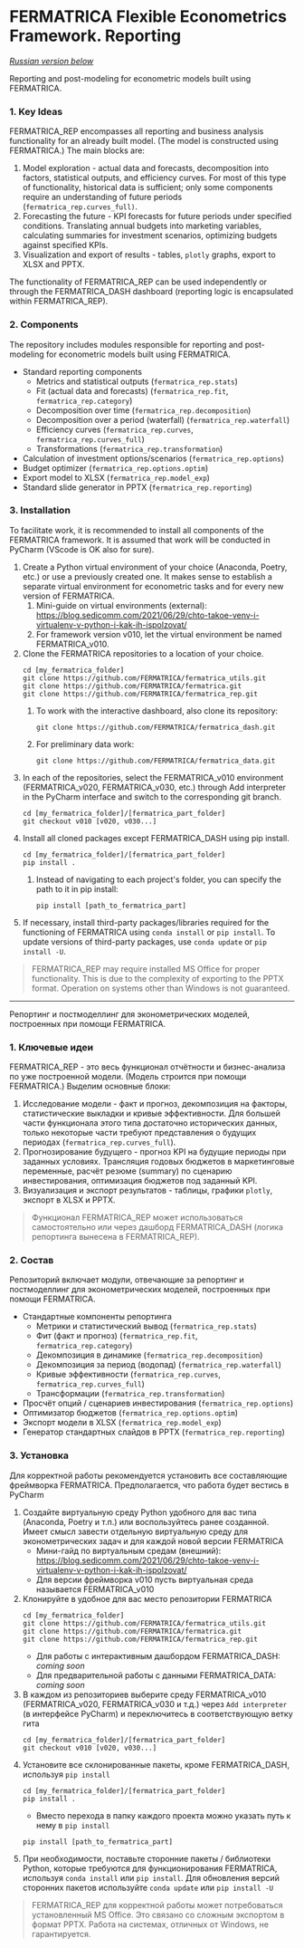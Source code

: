 # FERMATRICA Flexible Econometrics Framework. Reporting

[_Russian version below_](#RU)

Reporting and post-modeling for econometric models built using FERMATRICA.

### 1. Key Ideas

FERMATRICA_REP encompasses all reporting and business analysis functionality for an already built model. (The model is constructed using FERMATRICA.) The main blocks are:

1. Model exploration - actual data and forecasts, decomposition into factors, statistical outputs, and efficiency curves. For most of this type of functionality, historical data is sufficient; only some components require an understanding of future periods (`fermatrica_rep.curves_full)`.
2. Forecasting the future - KPI forecasts for future periods under specified conditions. Translating annual budgets into marketing variables, calculating summaries for investment scenarios, optimizing budgets against specified KPIs.
3. Visualization and export of results - tables, `plotly` graphs, export to XLSX and PPTX. 

The functionality of FERMATRICA_REP can be used independently or through the FERMATRICA_DASH dashboard (reporting logic is encapsulated within FERMATRICA_REP).

### 2. Components

The repository includes modules responsible for reporting and post-modeling for econometric models built using FERMATRICA.

- Standard reporting components
  - Metrics and statistical outputs (`fermatrica_rep.stats`)
  - Fit (actual data and forecasts) (`fermatrica_rep.fit`, `fermatrica_rep.category`)
  - Decomposition over time (`fermatrica_rep.decomposition`)
  - Decomposition over a period (waterfall) (`fermatrica_rep.waterfall`)
  - Efficiency curves (`fermatrica_rep.curves`, `fermatrica_rep.curves_full`)
  - Transformations (`fermatrica_rep.transformation`)
- Calculation of investment options/scenarios (`fermatrica_rep.options`)
- Budget optimizer (`fermatrica_rep.options.optim`)
- Export model to XLSX (`fermatrica_rep.model_exp`)
- Standard slide generator in PPTX (`fermatrica_rep.reporting`)

### 3. Installation

To facilitate work, it is recommended to install all components of the FERMATRICA framework. It is assumed that work will be conducted in PyCharm (VScode is OK also for sure).

1. Create a Python virtual environment of your choice (Anaconda, Poetry, etc.) or use a previously created one. It makes sense to establish a separate virtual environment for econometric tasks and for every new version of FERMATRICA.
    1. Mini-guide on virtual environments (external): https://blog.sedicomm.com/2021/06/29/chto-takoe-venv-i-virtualenv-v-python-i-kak-ih-ispolzovat/
    2. For framework version v010, let the virtual environment be named FERMATRICA_v010.
2. Clone the FERMATRICA repositories to a location of your choice.
    ```commandline
    cd [my_fermatrica_folder]
    git clone https://github.com/FERMATRICA/fermatrica_utils.git 
    git clone https://github.com/FERMATRICA/fermatrica.git
    git clone https://github.com/FERMATRICA/fermatrica_rep.git 
    ```
   1. To work with the interactive dashboard, also clone its repository:
       ```commandline
       git clone https://github.com/FERMATRICA/fermatrica_dash.git
       ```
    2. For preliminary data work:
       ```commandline
       git clone https://github.com/FERMATRICA/fermatrica_data.git
       ```
3. In each of the repositories, select the FERMATRICA_v010 environment (FERMATRICA_v020, FERMATRICA_v030, etc.) through Add interpreter in the PyCharm interface and switch to the corresponding git branch.
    ```commandline
    cd [my_fermatrica_folder]/[fermatrica_part_folder]
    git checkout v010 [v020, v030...]
    ```
4. Install all cloned packages except FERMATRICA_DASH using pip install.
    ```commandline
    cd [my_fermatrica_folder]/[fermatrica_part_folder]
    pip install .
    ```
   1. Instead of navigating to each project's folder, you can specify the path to it in pip install:
       ```commandline
       pip install [path_to_fermatrica_part]
       ```
5. If necessary, install third-party packages/libraries required for the functioning of FERMATRICA using `conda install` or `pip install`. To update versions of third-party packages, use `conda update` or `pip install -U`.

>FERMATRICA_REP may require installed MS Office for proper functionality. This is due to the complexity of exporting to the PPTX format. Operation on systems other than Windows is not guaranteed.

-------------------------------------

<a name="RU"></a>
Репортинг и постмоделлинг для эконометрических моделей, построенных при помощи FERMATRICA.

### 1. Ключевые идеи

FERMATRICA_REP - это весь функционал отчётности и бизнес-анализа по уже построенной модели. (Модель строится при помощи FERMATRICA.) Выделим основные блоки:

1. Исследование модели - факт и прогноз, декомпозиция на факторы, статистические выкладки и кривые эффективности. Для большей части функционала этого типа достаточно исторических данных, только некоторые части требуют представления о будущих периодах (`fermatrica_rep.curves_full`).
2. Прогнозирование будущего - прогноз KPI на будущие периоды при заданных условиях. Трансляция годовых бюджетов в маркетинговые переменные, расчёт резюме (summary) по сценарию инвестирования, оптимизация бюджетов под заданный KPI.
3. Визуализация и экспорт результатов - таблицы, графики `plotly`, экспорт в XLSX и PPTX.

> Функционал FERMATRICA_REP может использоваться самостоятельно или через дашборд FERMATRICA_DASH (логика репортинга вынесена в FERMATRICA_REP).

### 2. Состав

Репозиторий включает модули, отвечающие за репортинг и постмоделлинг для эконометрических моделей, построенных при помощи FERMATRICA.

- Стандартные компоненты репортинга
  - Метрики и статистический вывод (`fermatrica_rep.stats`)
  - Фит (факт и прогноз) (`fermatrica_rep.fit`, `fermatrica_rep.category`)
  - Декомпозиция в динамике (`fermatrica_rep.decomposition`)
  - Декомпозиция за период (водопад) (`fermatrica_rep.waterfall`)
  - Кривые эффективности (`fermatrica_rep.curves`, `fermatrica_rep.curves_full`)
  - Трансформации (`fermatrica_rep.transformation`)
- Просчёт опций / сценариев инвестирования (`fermatrica_rep.options`)
- Оптимизатор бюджетов (`fermatrica_rep.options.optim`)
- Экспорт модели в XLSX (`fermatrica_rep.model_exp`)
- Генератор стандартных слайдов в PPTX (`fermatrica_rep.reporting`)

### 3. Установка

Для корректной работы рекомендуется установить все составляющие фреймворка FERMATRICA. Предполагается, что работа будет вестись в PyCharm

1. Создайте виртуальную среду Python удобного для вас типа (Anaconda, Poetry и т.п.) или воспользуйтесь ранее созданной. Имеет смысл завести отдельную виртуальную среду для эконометрических задач и для каждой новой версии FERMATRICA
   - Мини-гайд по виртуальным средам (внешний): https://blog.sedicomm.com/2021/06/29/chto-takoe-venv-i-virtualenv-v-python-i-kak-ih-ispolzovat/
   - Для версии фреймворка v010 пусть виртуальная среда называется FERMATRICA_v010
2. Клонируйте в удобное для вас место репозитории FERMATRICA
    ```commandline
    cd [my_fermatrica_folder]
    git clone https://github.com/FERMATRICA/fermatrica_utils.git 
    git clone https://github.com/FERMATRICA/fermatrica.git
    git clone https://github.com/FERMATRICA/fermatrica_rep.git 
    ```
    - Для работы с интерактивным дашбордом FERMATRICA_DASH: _coming soon_
    - Для предварительной работы с данными FERMATRICA_DATA: _coming soon_
3. В каждом из репозиториев выберите среду FERMATRICA_v010 (FERMATRICA_v020, FERMATRICA_v030 и т.д.) через `Add interpreter` (в интерфейсе PyCharm) и переключитесь в соответствующую ветку гита
    ```commandline
    cd [my_fermatrica_folder]/[fermatrica_part_folder]
    git checkout v010 [v020, v030...]
    ```
4. Установите все склонированные пакеты, кроме FERMATRICA_DASH, используя `pip install`
    ```commandline
    cd [my_fermatrica_folder]/[fermatrica_part_folder]
    pip install .
    ```
   - Вместо перехода в папку каждого проекта можно указать путь к нему в `pip install`
   ```commandline
   pip install [path_to_fermatrica_part]
   ```
5. При необходимости, поставьте сторонние пакеты / библиотеки Python, которые требуются для функционирования FERMATRICA, используя `conda install` или `pip install`. Для обновления версий сторонних пакетов используйте `conda update` или `pip install -U`

> FERMATRICA_REP для корректной работы может потребоваться установленный MS Office. Это связано со сложным экспортом в формат PPTX. Работа на системах, отличных от Windows, не гарантируется.

